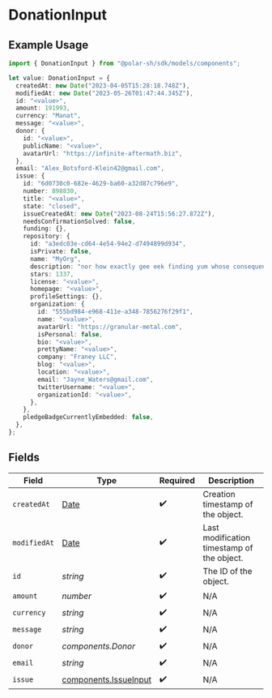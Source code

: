 # DonationInput

## Example Usage

```typescript
import { DonationInput } from "@polar-sh/sdk/models/components";

let value: DonationInput = {
  createdAt: new Date("2023-04-05T15:28:18.748Z"),
  modifiedAt: new Date("2023-05-26T01:47:44.345Z"),
  id: "<value>",
  amount: 191993,
  currency: "Manat",
  message: "<value>",
  donor: {
    id: "<value>",
    publicName: "<value>",
    avatarUrl: "https://infinite-aftermath.biz",
  },
  email: "Alex_Botsford-Klein42@gmail.com",
  issue: {
    id: "6d0730c0-682e-4629-ba60-a32d87c796e9",
    number: 898830,
    title: "<value>",
    state: "closed",
    issueCreatedAt: new Date("2023-08-24T15:56:27.872Z"),
    needsConfirmationSolved: false,
    funding: {},
    repository: {
      id: "a3edc03e-cd64-4e54-94e2-d7494899d934",
      isPrivate: false,
      name: "MyOrg",
      description: "nor how exactly gee eek finding yum whose consequently",
      stars: 1337,
      license: "<value>",
      homepage: "<value>",
      profileSettings: {},
      organization: {
        id: "555bd984-e968-411e-a348-7856276f29f1",
        name: "<value>",
        avatarUrl: "https://granular-metal.com",
        isPersonal: false,
        bio: "<value>",
        prettyName: "<value>",
        company: "Franey LLC",
        blog: "<value>",
        location: "<value>",
        email: "Jayne_Waters@gmail.com",
        twitterUsername: "<value>",
        organizationId: "<value>",
      },
    },
    pledgeBadgeCurrentlyEmbedded: false,
  },
};
```

## Fields

| Field                                                                                         | Type                                                                                          | Required                                                                                      | Description                                                                                   |
| --------------------------------------------------------------------------------------------- | --------------------------------------------------------------------------------------------- | --------------------------------------------------------------------------------------------- | --------------------------------------------------------------------------------------------- |
| `createdAt`                                                                                   | [Date](https://developer.mozilla.org/en-US/docs/Web/JavaScript/Reference/Global_Objects/Date) | :heavy_check_mark:                                                                            | Creation timestamp of the object.                                                             |
| `modifiedAt`                                                                                  | [Date](https://developer.mozilla.org/en-US/docs/Web/JavaScript/Reference/Global_Objects/Date) | :heavy_check_mark:                                                                            | Last modification timestamp of the object.                                                    |
| `id`                                                                                          | *string*                                                                                      | :heavy_check_mark:                                                                            | The ID of the object.                                                                         |
| `amount`                                                                                      | *number*                                                                                      | :heavy_check_mark:                                                                            | N/A                                                                                           |
| `currency`                                                                                    | *string*                                                                                      | :heavy_check_mark:                                                                            | N/A                                                                                           |
| `message`                                                                                     | *string*                                                                                      | :heavy_check_mark:                                                                            | N/A                                                                                           |
| `donor`                                                                                       | *components.Donor*                                                                            | :heavy_check_mark:                                                                            | N/A                                                                                           |
| `email`                                                                                       | *string*                                                                                      | :heavy_check_mark:                                                                            | N/A                                                                                           |
| `issue`                                                                                       | [components.IssueInput](../../models/components/issueinput.md)                                | :heavy_check_mark:                                                                            | N/A                                                                                           |